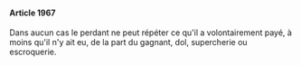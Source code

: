 #### Article 1967

Dans aucun cas le perdant ne peut répéter ce qu'il a volontairement payé, à moins qu'il n'y ait eu, de la part du gagnant, dol, supercherie ou escroquerie.


